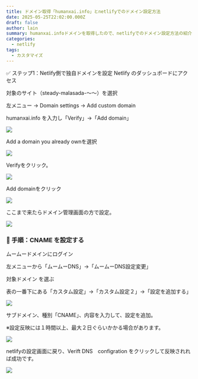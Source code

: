 ```yaml
---
title: ドメイン取得「humanxai.info」とnetlifyでのドメイン設定方法
date: 2025-05-25T22:02:00.000Z
draft: false
author: lain
summary: humanxai.infoドメインを取得したので、netlifyでのドメイン設定方法の紹介
categories:
  - netlify
tags:
  - カスタマイズ
---
```

✅ ステップ1：Netlify側で独自ドメインを設定
Netlify のダッシュボードにアクセス

対象のサイト（steady-malasada-〜〜）を選択

左メニュー → Domain settings → Add custom domain

humanxai.info を入力し「Verify」→「Add domain」

![](/images/uploads/イメージ16094.jpg)

Add a domain you already ownを選択

![](/images/uploads/イメージ16096.jpg)

Verifyをクリック。

![](/images/uploads/イメージ16098.jpg)

Add domainをクリック

![](/images/uploads/イメージ16100.jpg)



ここまで来たらドメイン管理画面の方で設定。



![](/images/uploads/イメージ16101.jpg)




### 🔧 手順：CNAME を設定する

ムームードメインにログイン

左メニューから「ムームーDNS」→「ムームーDNS設定変更」

対象ドメイン を選ぶ

表の一番下にある「カスタム設定」→「カスタム設定２」→「設定を追加する」

![](/images/uploads/イメージ16103.jpg)



サブドメイン、種別「CNAME」、内容を入力して、設定を追加。

※設定反映には１時間以上、最大２日ぐらいかかる場合があります。

![](/images/uploads/イメージ16111.jpg)



netlifyの設定画面に戻り、Verift DNS　configration をクリックして反映されれば成功です。



![](/images/uploads/イメージ16114.jpg)
